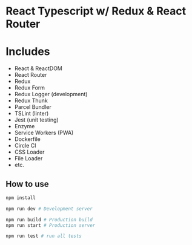 # React Typescript w/ Redux & React Router

# Includes

- React & ReactDOM
- React Router
- Redux
- Redux Form
- Redux Logger (development)
- Redux Thunk
- Parcel Bundler
- TSLint (linter)
- Jest (unit testing)
- Enzyme
- Service Workers (PWA)
- Dockerfile
- Circle CI
- CSS Loader
- File Loader
- etc.

## How to use

```bash
npm install

npm run dev # Development server

npm run build # Production build
npm run start # Production server

npm run test # run all tests
```
